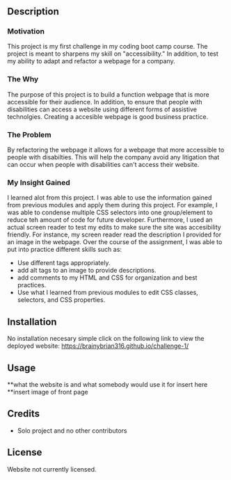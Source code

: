 # <Horiseon-landing-page>

## Description

  ### Motivation 
This project is my first challenge in my coding boot camp course. The project is meant  to sharpens my skill on "accessibility." In addition, to test my ability to adapt and refactor a webpage for a company. 
  ### The Why
The purpose of this project is to build a function webpage that is more accessible for their audience. In addition, to ensure that people with disabilities can access a website using different forms of assistive technolgies. Creating a accesible webpage is good business practice.
  ### The Problem
 By refactoring the webpage it allows for a webpage that more accessible to people with disabilties. This will help the company avoid any litigation that can occur when people with disabilities can't access their website.
  ### My Insight Gained
 I learned alot from this project. I was able to use the information gained from previous modules and apply them during this project. For example, I was able to condense multiple CSS selectors into one group/element to reduce teh amount of code for future developer. Furthermore, I used an actual screen reader to test my edits to make sure the site was accesibility friendly. For instance, my screen reader read the description I provided for an image in the webpage. Over the course of the assignment, I was able to put into practice different skills such as:
  - Use different <html> tags appropriately.
  - add alt tags to an image to provide descriptions.
  - add comments to my HTML and CSS for organization and best practices.
  - Use what I learned from previous modules to edit CSS classes, selectors, and CSS properties.

  ## Installation
 No installation necesary simple click on the following link to view the deployed website: https://brainybrian316.github.io/challenge-1/
  
  ## Usage
  **what the website is and what somebody would use it for insert here
  **insert image of front page
  
   ## Credits
  - Solo project and no other contributors
  
  ## License 
 Website not currently licensed. 
